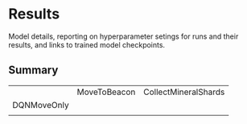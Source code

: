 # Results
Model details, reporting on hyperparameter setings for runs and their results, and links to trained model checkpoints.

## Summary
<table align="center">
  <tr>
    <td align="center"></td>
    <td align="center">MoveToBeacon</td>
    <td align="center">CollectMineralShards</td>

  </tr>
  <tr>
    <td align="center">DQNMoveOnly</td>
    <td align="center"></td>
    <td align="center"></td>
  </tr>
  <tr>
    <td align="center"></td>
    <td align="center"></td>
    <td align="center"></td>
  </tr>
</table>